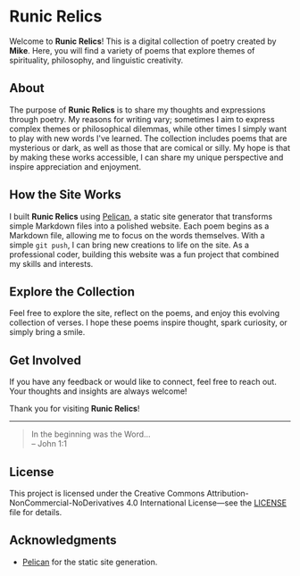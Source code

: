 # Runic Relics

Welcome to **Runic Relics**! This is a digital collection of poetry created by **Mike**. Here, you will find a variety of poems that explore themes of spirituality, philosophy, and linguistic creativity.

## About

The purpose of **Runic Relics** is to share my thoughts and expressions through poetry. My reasons for writing vary; sometimes I aim to express complex themes or philosophical dilemmas, while other times I simply want to play with new words I've learned. The collection includes poems that are mysterious or dark, as well as those that are comical or silly. My hope is that by making these works accessible, I can share my unique perspective and inspire appreciation and enjoyment.

## How the Site Works

I built **Runic Relics** using [Pelican](https://getpelican.com/), a static site generator that transforms simple Markdown files into a polished website. Each poem begins as a Markdown file, allowing me to focus on the words themselves. With a simple `git push`, I can bring new creations to life on the site. As a professional coder, building this website was a fun project that combined my skills and interests.

## Explore the Collection

Feel free to explore the site, reflect on the poems, and enjoy this evolving collection of verses. I hope these poems inspire thought, spark curiosity, or simply bring a smile.

## Get Involved

If you have any feedback or would like to connect, feel free to reach out. Your thoughts and insights are always welcome!

Thank you for visiting **Runic Relics**!

---

> In the beginning was the Word…  
> <span class="float-right -mt-3 font-bold">– John 1:1</span>

## License

This project is licensed under the Creative Commons Attribution-NonCommercial-NoDerivatives 4.0 International License—see the [LICENSE](LICENSE) file for details.

## Acknowledgments

- [Pelican](https://getpelican.com/) for the static site generation.
